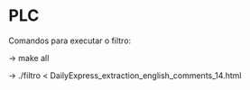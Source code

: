 # PLC

Comandos para executar o filtro:

  -> make all
  
  -> ./filtro < DailyExpress_extraction_english_comments_14.html 
